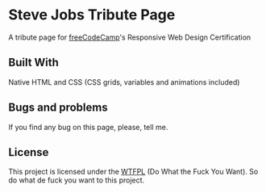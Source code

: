 # Steve Jobs Tribute Page
A tribute page for [freeCodeCamp](https://www.freecodecamp.org/)'s Responsive Web Design Certification

## Built With
Native HTML and CSS (CSS grids, variables and animations included)

## Bugs and problems
If you find any bug on this page, please, tell me.

## License
This project is licensed under the [WTFPL](http://www.wtfpl.net/) (Do What the Fuck You Want). So do what de fuck you want to this project.